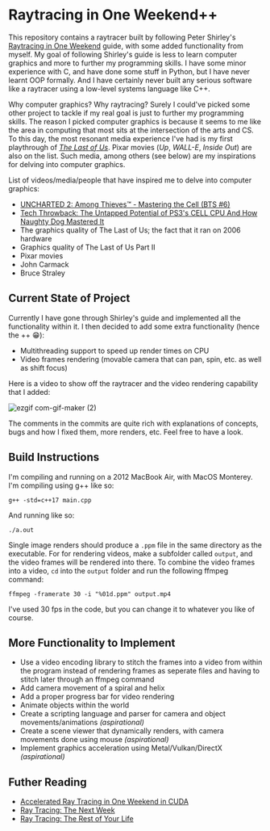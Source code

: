 # Raytracing in One Weekend++
This repository contains a raytracer built by following Peter Shirley's [Raytracing in One Weekend](https://raytracing.github.io/books/RayTracingInOneWeekend.html) guide, with some added functionality from myself.
My goal of following Shirley's guide is less to learn computer graphics and more to further my programming skills. I have some minor experience with C, and have done some stuff in Python, but I have never learnt OOP formally. And I have certainly never built any serious software like a raytracer using a low-level systems language like C++. 

Why computer graphics? Why raytracing? Surely I could've picked some other project to tackle if my real goal is just to further my programming skills. The reason I picked computer graphics is because it seems to me like the area in computing that most sits at the intersection of the arts and CS. To this day, the most resonant media experience I've had is my first playthrough of _[The Last of Us](https://en.wikipedia.org/wiki/The_Last_of_Us)_. Pixar movies (_Up_, _WALL-E_, _Inside Out_) are also on the list. Such media, among others (see below) are my inspirations for delving into computer graphics.

List of videos/media/people that have inspired me to delve into computer graphics:
  - [UNCHARTED 2: Among Thieves™ - Mastering the Cell (BTS #6)](https://www.youtube.com/watch?v=Az0CXkyoWjg)
  - [Tech Throwback: The Untapped Potential of PS3's CELL CPU And How Naughty Dog Mastered It](https://www.youtube.com/watch?v=6nG4YgtIYNA&t=11s)
  - The graphics quality of The Last of Us; the fact that it ran on 2006 hardware
  - Graphics quality of The Last of Us Part II
  - Pixar movies
  - John Carmack
  - Bruce Straley

## Current State of Project
Currently I have gone through Shirley's guide and implemented all the functionality within it. I then decided to add some extra functionality (hence the ++ 😁):
  - Multithreading support to speed up render times on CPU
  - Video frames rendering (movable camera that can pan, spin, etc. as well as shift focus)

Here is a video to show off the raytracer and the video rendering capability that I added:

![ezgif com-gif-maker (2)](https://user-images.githubusercontent.com/25702188/186802270-2f00752b-c3bf-47c2-a048-f107ec34be76.gif)

The comments in the commits are quite rich with explanations of concepts, bugs and how I fixed them, more renders, etc. Feel free to have a look.

## Build Instructions
I'm compiling and running on a 2012 MacBook Air, with MacOS Monterey. I'm compiling using g++ like so:
```
g++ -std=c++17 main.cpp
```
And running like so:
```
./a.out
```
Single image renders should produce a `.ppm` file in the same directory as the executable. For for rendering videos, make a subfolder called `output`, and the video frames will be rendered into there. To combine the video frames into a video, `cd` into the `output` folder and run the following ffmpeg command:
```
ffmpeg -framerate 30 -i "%01d.ppm" output.mp4
```
I've used 30 fps in the code, but you can change it to whatever you like of course. 

## More Functionality to Implement
  - Use a video encoding library to stitch the frames into a video from within the program instead of rendering frames as seperate files and having to stitch later through an ffmpeg command
  - Add camera movement of a spiral and helix
  - Add a proper progress bar for video rendering
  - Animate objects within the world
  - Create a scripting language and parser for camera and object movements/animations _(aspirational)_
  - Create a scene viewer that dynamically renders, with camera movements done using mouse _(aspirational)_
  - Implement graphics acceleration using Metal/Vulkan/DirectX _(aspirational)_
  
## Futher Reading
  - [Accelerated Ray Tracing in One Weekend in CUDA](https://developer.nvidia.com/blog/accelerated-ray-tracing-cuda/)
  - [Ray Tracing: The Next Week](https://raytracing.github.io/books/RayTracingTheNextWeek.html)
  - [Ray Tracing: The Rest of Your Life](https://raytracing.github.io/books/RayTracingTheRestOfYourLife.html)
  
